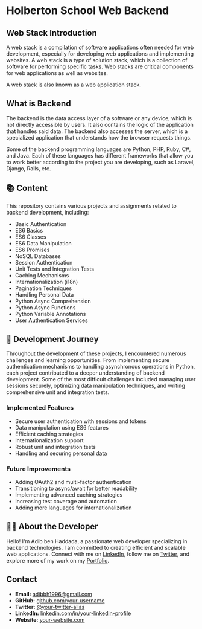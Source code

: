 # Holberton School Web Backend

## Web Stack Introduction

A web stack is a compilation of software applications often needed for web development, especially for developing web applications and implementing websites. A web stack is a type of solution stack, which is a collection of software for performing specific tasks. Web stacks are critical components for web applications as well as websites.

A web stack is also known as a web application stack.

## What is Backend

The backend is the data access layer of a software or any device, which is not directly accessible by users. It also contains the logic of the application that handles said data. The backend also accesses the server, which is a specialized application that understands how the browser requests things.

Some of the backend programming languages are Python, PHP, Ruby, C#, and Java. Each of these languages has different frameworks that allow you to work better according to the project you are developing, such as Laravel, Django, Rails, etc.

## 📚 Content

This repository contains various projects and assignments related to backend development, including:

- Basic Authentication
- ES6 Basics
- ES6 Classes
- ES6 Data Manipulation
- ES6 Promises
- NoSQL Databases
- Session Authentication
- Unit Tests and Integration Tests
- Caching Mechanisms
- Internationalization (i18n)
- Pagination Techniques
- Handling Personal Data
- Python Async Comprehension
- Python Async Functions
- Python Variable Annotations
- User Authentication Services

## 🚀 Development Journey

Throughout the development of these projects, I encountered numerous challenges and learning opportunities. From implementing secure authentication mechanisms to handling asynchronous operations in Python, each project contributed to a deeper understanding of backend development. Some of the most difficult challenges included managing user sessions securely, optimizing data manipulation techniques, and writing comprehensive unit and integration tests.

### Implemented Features

- Secure user authentication with sessions and tokens
- Data manipulation using ES6 features
- Efficient caching strategies
- Internationalization support
- Robust unit and integration tests
- Handling and securing personal data

### Future Improvements

- Adding OAuth2 and multi-factor authentication
- Transitioning to async/await for better readability
- Implementing advanced caching strategies
- Increasing test coverage and automation
- Adding more languages for internationalization

## 🧑‍💻 About the Developer

Hello! I'm Adib ben Haddada, a passionate web developer specializing in backend technologies. I am committed to creating efficient and scalable web applications. Connect with me on [LinkedIn](www.linkedin.com/in/adib-ben-haddada-194ba2296), follow me on [Twitter](https://x.com/Adib__Bh), and explore more of my work on my [Portfolio](https://github.com/your-portfolio-repo).

## Contact

- **Email:** [adibbh1996@gmail.com](adibbh1996@gmail.com)
- **GitHub:** [github.com/your-username](https://github.com/your-username)
- **Twitter:** [@your-twitter-alias](https://twitter.com/your-twitter-alias)
- **LinkedIn:** [linkedin.com/in/your-linkedin-profile](https://www.linkedin.com/in/your-linkedin-profile)
- **Website:** [your-website.com](https://your-website.com)

